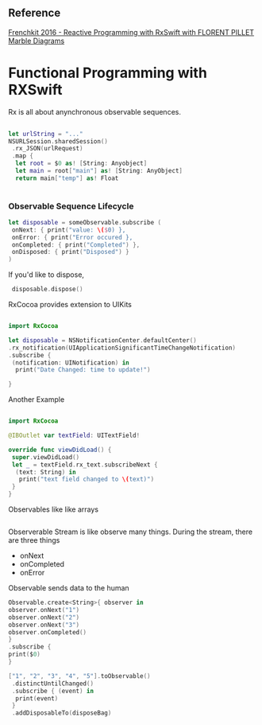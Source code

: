 ## Reference
[Frenchkit 2016 - Reactive Programming with RxSwift with FLORENT PILLET](https://www.youtube.com/watch?v=uBKofrA8ok0&t=859s)
[Marble Diagrams](rxmarbles.com)

# Functional Programming with RXSwift
Rx is all about anynchronous observable sequences. 

```swift
                                                                         
let urlString = "..."
NSURLSession.sharedSession()
 .rx_JSON(urlRequest)
 .map { 
  let root = $0 as! [String: Anyobject]
  let main = root["main"] as! [String: AnyObject]
  return main["temp"] as! Float
  
```

### Observable Sequence Lifecycle
```swift
let disposable = someObservable.subscribe (
 onNext: { print("value: \($0) },
 onError: { print("Error occured },
 onCompleted: { print("Completed") },
 onDisposed: { print("Disposed") }
)
 ```
 
If you'd like to dispose, 
 ```swift
  disposable.dispose()
 ```
 
RxCocoa provides extension to UIKits
 ```swift
 
import RxCocoa

let disposable = NSNotificationCenter.defaultCenter()
 .rx_notification(UIApplicationSignificantTimeChangeNotification)
 .subscribe {
  (notification: UINotification) in 
   print("Date Changed: time to update!")
 
 }

 ```
 
Another Example
```swift

import RxCocoa

@IBOutlet var textField: UITextField!

override func viewDidLoad() {
 super.viewDidLoad()
 let _ = textField.rx_text.subscribeNext {
  (text: String) in 
   print("text field changed to \(text)")
 }
}

```


Observables like like arrays 

```swift


```

Observerable Stream is like observe many things. During the stream, there are three things
 * onNext
 * onCompleted
 * onError 
 
 Observable sends data to the human
 
 ```swift
Observable.create<String>{ observer in 
 observer.onNext("1")
 observer.onNext("2")
 observer.onNext("3")
 observer.onCompleted()
}
.subscribe {
 print($0)
}
 ```
 
 ```swift
 ["1", "2", "3", "4", "5"].toObservable()
  .distinctUntilChanged()
  .subscribe { (event) in 
   print(event)
  }
  .addDisposableTo(disposeBag)
 
 ```
 
 
